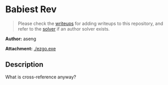 # Babiest Rev

> Please check the [writeups](./writeups/) for adding writeups to this repository, and refer to the [solver](./solver/) if an author solver exists.

**Author:** aseng

**Attachment:** [./ezgo.exe](./ezgo.exe)


## Description
What is cross-reference anyway?
